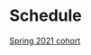 # Schedule

[Spring 2021 cohort](Schedule%208e08ec20c52d4fe5b8175b37b1e2315d/Spring%202021%20cohort%200b8b887b060c44cd84d9f6b16c59e059.csv)